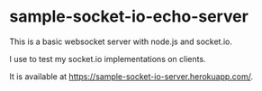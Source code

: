 # sample-socket-io-echo-server

This is a basic websocket server with node.js and socket.io.

I use to test my socket.io implementations on clients.

It is available at https://sample-socket-io-server.herokuapp.com/.
